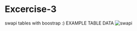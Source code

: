 # Excercise-3
swapi tables with boostrap :)
EXAMPLE TABLE DATA
![swapi](https://user-images.githubusercontent.com/43037291/55276372-ab0a8700-5325-11e9-8ba5-b3a7f729250f.png)
